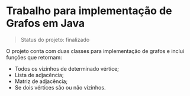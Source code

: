 
<h1> Trabalho para implementação de Grafos em Java </h1>
<blockquote> Status do projeto: finalizado</blockquote>

O projeto conta com duas classes para implementação de grafos e inclui funções que retornam:


- Todos os vizinhos de determinado vértice;
- Lista de adjacência;
- Matriz de adjacência;
- Se dois vértices são ou não vizinhos.
